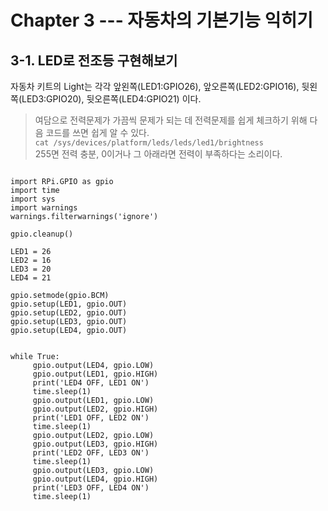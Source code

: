 # Chapter 3 --- 자동차의 기본기능 익히기

## 3-1. LED로 전조등 구현해보기

자동차 키트의 Light는 각각 앞왼쪽(LED1:GPIO26), 앞오른쪽(LED2:GPIO16), 뒷왼쪽(LED3:GPIO20), 뒷오른쪽(LED4:GPIO21) 이다.

> 여담으로 전력문제가 가끔씩 문제가 되는 데 전력문제를 쉽게 체크하기 위해 다음 코드를 쓰면 쉽게 알 수 있다.            
> <code>cat /sys/devices/platform/leds/leds/led1/brightness</code>        
> 255면 전력 충분, 0이거나 그 아래라면 전력이 부족하다는 소리이다.

<pre>
<code>
import RPi.GPIO as gpio
import time
import sys
import warnings
warnings.filterwarnings('ignore')

gpio.cleanup()

LED1 = 26
LED2 = 16
LED3 = 20
LED4 = 21

gpio.setmode(gpio.BCM)
gpio.setup(LED1, gpio.OUT)
gpio.setup(LED2, gpio.OUT)
gpio.setup(LED3, gpio.OUT)
gpio.setup(LED4, gpio.OUT)


while True:
     gpio.output(LED4, gpio.LOW)
     gpio.output(LED1, gpio.HIGH)
     print('LED4 OFF, LED1 ON')
     time.sleep(1)
     gpio.output(LED1, gpio.LOW)
     gpio.output(LED2, gpio.HIGH)
     print('LED1 OFF, LED2 ON')
     time.sleep(1)
     gpio.output(LED2, gpio.LOW)
     gpio.output(LED3, gpio.HIGH)
     print('LED2 OFF, LED3 ON')
     time.sleep(1)
     gpio.output(LED3, gpio.LOW)
     gpio.output(LED4, gpio.HIGH)
     print('LED3 OFF, LED4 ON')
     time.sleep(1)
</code>
</pre>


##

##
